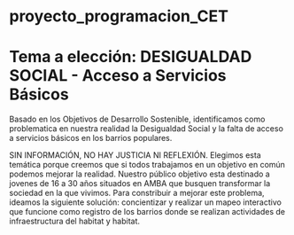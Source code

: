 # proyecto_programacion_CET 
# Tema a elección: DESIGUALDAD SOCIAL - Acceso a Servicios Básicos
Basado en los Objetivos de Desarrollo Sostenible, identificamos como problematica en nuestra realidad la Desigualdad Social y la falta de acceso a servicios básicos en los barrios populares.

SIN INFORMACIÓN, NO HAY JUSTICIA NI REFLEXIÓN.  Elegimos esta temática porque creemos que si todos trabajamos en un objetivo en común podemos mejorar la realidad.
Nuestro público objetivo esta destinado a jovenes de 16 a 30 años situados en AMBA que busquen transformar la sociedad en la que vivimos.
Para constribuir a mejorar este problema, ideamos la siguiente solución: concientizar y realizar un mapeo interactivo que funcione como registro de los barrios donde se realizan actividades de infraestructura del habitat y habitat.





